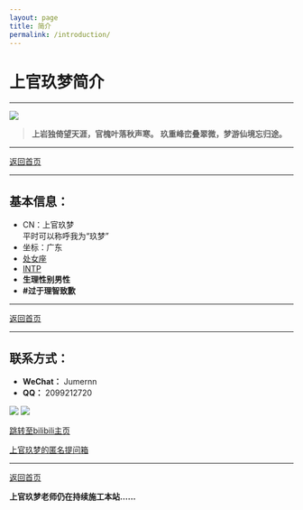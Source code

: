 ```yaml
---
layout: page
title: 简介
permalink: /introduction/
---
```


<haed>
    <link rel="stylesheet" href="/css/gallery.css">
</haed>

# 上官玖梦简介

---

<div class="vertical">
  <img src="https://image.jumern.com/sundries/avatar.webp"/>
</div>

> **上岩独倚望天涯，官槐叶落秋声寒。**
**玖重峰峦叠翠微，梦游仙境忘归途。**

---

[返回首页](https://www.jumern.com/)

---

## 基本信息：
- CN：上官玖梦  
  平时可以称呼我为“玖梦”
- 坐标：广东
- [处女座](https://baike.baidu.com/item/%E5%A4%84%E5%A5%B3%E5%BA%A7/2859614)
- [INTP](https://www.16personalities.com/ch/intp-%E4%BA%BA%E6%A0%BC)
- **生理性别男性**
- **#过于理智致歉**

---

[返回首页](https://www.jumern.com/)

---

## 联系方式：

- **WeChat：** Jumernn
- **QQ：** 2099212720

<div class="vertical">
  <img src="https://image.jumern.com/sundries/WeChat-QRCode.webp"/>
  <img src="https://image.jumern.com/sundries/QQ-QRCode.webp"/>
</div>

[跳转至bilibili主页](https://space.bilibili.com/353199743)

[上官玖梦的匿名提问箱](https://abox.jumern.com/)

---

[返回首页](https://www.jumern.com/)

**上官玖梦老师仍在持续施工本站……**